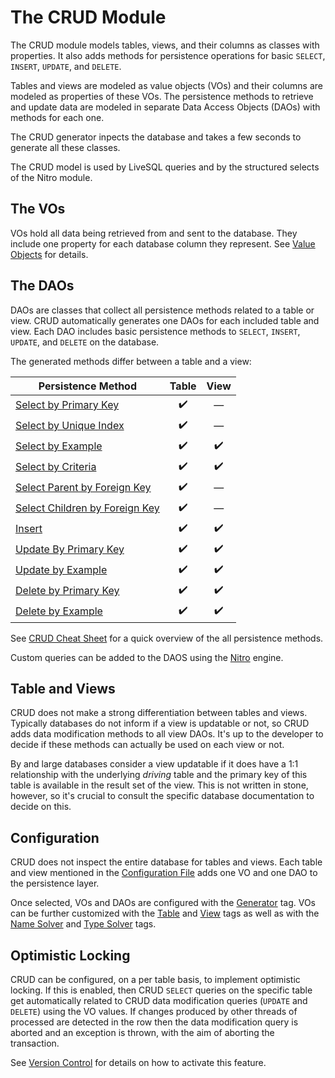 # The CRUD Module

The CRUD module models tables, views, and their columns as classes with properties. It also adds methods
for persistence operations for basic `SELECT`, `INSERT`, `UPDATE`, and `DELETE`.

Tables and views are modeled as value objects (VOs) and their columns are modeled as properties of these VOs. 
The persistence methods to retrieve and update data are modeled in separate Data Access Objects (DAOs) with
methods for each one.

The CRUD generator inpects the database and takes a few seconds to generate all these classes.

The CRUD model is used by LiveSQL queries and by the structured selects of the Nitro module.


## The VOs

VOs hold all data being retrieved from and sent to the database. They include one property for each database column
they represent. See [Value Objects](./value-objects.md) for details.


## The DAOs

DAOs are classes that collect all persistence methods related to a table or view. CRUD automatically generates one DAOs
for each included table and view. Each DAO includes basic persistence methods to `SELECT`, `INSERT`, `UPDATE`, and `DELETE`
on the database.

The generated methods differ between a table and a view:

| Persistence Method | Table | View |
| -- | :--: | :--: |
| [Select by Primary Key](./select-by-primary-key.md) | :heavy_check_mark: | &mdash; |
| [Select by Unique Index](./select-by-unique-index.md) | :heavy_check_mark: | &mdash; |
| [Select by Example](./select-by-example.md) | :heavy_check_mark: | :heavy_check_mark: |
| [Select by Criteria](./select-by-criteria.md) | :heavy_check_mark: | :heavy_check_mark: |
| [Select Parent by Foreign Key](./select-parent-by-foreign-key.md) | :heavy_check_mark: | &mdash; |
| [Select Children by Foreign Key](./select-children-by-foreign-key.md) | :heavy_check_mark: | &mdash; |
| [Insert](./insert.md) | :heavy_check_mark: | :heavy_check_mark: |
| [Update By Primary Key](./update-by-prima-key.md) | :heavy_check_mark: | :heavy_check_mark: |
| [Update by Example](./update-by-example.md) | :heavy_check_mark: | :heavy_check_mark: |
| [Delete by Primary Key](./delete-by-primary-key.md) | :heavy_check_mark: | :heavy_check_mark: |
| [Delete by Example](./delete-by-example.md) | :heavy_check_mark: | :heavy_check_mark: |

See [CRUD Cheat Sheet](./crud-cheat-sheet.md) for a quick overview of the all persistence methods.

Custom queries can be added to the DAOS using the [Nitro](../nitro/nitro.md) engine.


## Table and Views

CRUD does not make a strong differentiation between tables and views. Typically databases do not inform if a view is
updatable or not, so CRUD adds data modification methods to all view DAOs. It's up to the developer to decide if these
methods can actually be used on each view or not.

By and large databases consider a view updatable if it does have a 1:1 relationship with the underlying *driving*
table and the primary key of this table is available in the result set of the view. This is not written in stone,
however, so it's crucial to consult the specific database documentation to decide on this.


## Configuration

CRUD does not inspect the entire database for tables and views. Each table and view mentioned in the
[Configuration File](../config/configuration-file-structure.md) adds one VO and one DAO to the persistence layer.

Once selected, VOs and DAOs are configured with the [Generator](../config/tags/mybatis-spring.md) tag. VOs can be
further customized with the [Table](../config/tags/table.md) and [View](../config/tags/view.md) tags as well as 
with the [Name Solver](../config/tags/name-solver.md) and [Type Solver](../config/tags/type-solver.md) tags.


## Optimistic Locking

CRUD can be configured, on a per table basis, to implement optimistic locking. If this is enabled, then CRUD `SELECT` queries
on the specific table get automatically related to CRUD data modification queries (`UPDATE` and `DELETE`) using the VO values. 
If changes produced by other threads of processed are detected in the row then the data modification query is aborted and an
exception is thrown, with the aim of aborting the transaction.

See [Version Control](../config/tags/version-control-column.md) for details on how to activate this feature.





